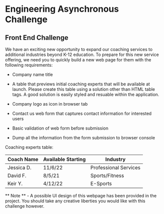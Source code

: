 # Engineering Asynchronous Challenge

## Front End Challenge

We have an exciting new opportunity to expand our coaching services to additional industries beyond K-12 education. To prepare for this new service offering, we need you to quickly build a new web page for them with the following requirements:

- Company name title

- A table that previews initial coaching experts that will be available at launch. Please create this table using a solution other than HTML table tags. A good solution is easily styled and resuable within the application.

- Company logo as icon in browser tab

- Contact us web form that captures contact information for interested users

- Basic validation of web form before submission

- Dump all the information from the form submission to browser console

Coaching experts table:

| Coach Name | Available Starting | Industry              |
| ---------- | ------------------ | --------------------- |
| Jessica D. | 11/6/22            | Professional Services |
| David F.   | 8/5/21             | Sports/Fitness        |
| Keir Y.    | 4/12/22            | E-Sports              |

** Note ** - A possible UI design of this webpage has been provided in the project. You should take any creative liberties you would like with this challenge however.

